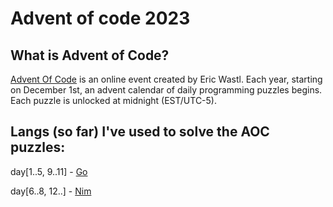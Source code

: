 # Advent of code 2023

## What is Advent of Code?

[Advent Of Code](https://adventofcode.com) is an online event created by Eric Wastl. Each year, starting on December 1st, an advent calendar of daily programming puzzles begins. Each puzzle is unlocked at midnight (EST/UTC-5).

## Langs (so far) I've used to solve the AOC puzzles:

day[1..5, 9..11] - [Go](https://go.dev)

day[6..8, 12..] - [Nim](https://nim-lang.org)
